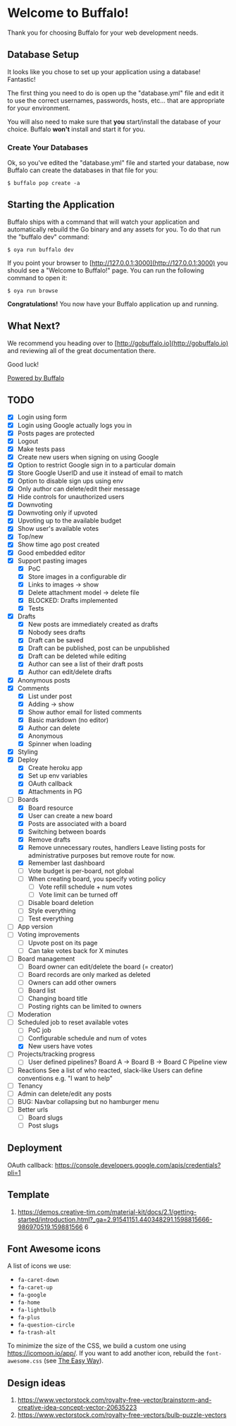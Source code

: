 # Welcome to Buffalo!

Thank you for choosing Buffalo for your web development needs.

## Database Setup

It looks like you chose to set up your application using a database! Fantastic!

The first thing you need to do is open up the "database.yml" file and edit it to use the correct usernames, passwords, hosts, etc... that are appropriate for your environment.

You will also need to make sure that **you** start/install the database of your choice. Buffalo **won't** install and start it for you.

### Create Your Databases

Ok, so you've edited the "database.yml" file and started your database, now Buffalo can create the databases in that file for you:

	$ buffalo pop create -a

## Starting the Application

Buffalo ships with a command that will watch your application and automatically rebuild the Go binary and any assets for you. To do that run the "buffalo dev" command:

	$ oya run buffalo dev

If you point your browser to [http://127.0.0.1:3000](http://127.0.0.1:3000) you should see a "Welcome to Buffalo!" page. You can run the following command to open it:

    $ oya run browse

**Congratulations!** You now have your Buffalo application up and running.

## What Next?

We recommend you heading over to [http://gobuffalo.io](http://gobuffalo.io) and reviewing all of the great documentation there.

Good luck!

[Powered by Buffalo](http://gobuffalo.io)

## TODO

- [X] Login using form
- [X] Login using Google actually logs you in
- [x] Posts pages are protected
- [X] Logout
- [X] Make tests pass
- [X] Create new users when signing on using Google
- [X] Option to restrict Google sign in to a particular domain
- [X] Store Google UserID and use it instead of email to match
- [X] Option to disable sign ups using env
- [X] Only author can delete/edit their message
- [X] Hide controls for unauthorized users
- [X] Downvoting
- [X] Downvoting only if upvoted
- [X] Upvoting up to the available budget
- [X] Show user's available votes
- [X] Top/new
- [X] Show time ago post created
- [X] Good embedded editor
- [X] Support pasting images
    - [X] PoC
    - [X] Store images in a configurable dir
    - [X] Links to images -> show
    - [X] Delete attachment model -> delete file
    - [X] BLOCKED: Drafts implemented
    - [X] Tests
- [X] Drafts
    - [X] New posts are immediately created as drafts
    - [X] Nobody sees drafts
    - [X] Draft can be saved
    - [X] Draft can be published, post can be unpublished
    - [X] Draft can be deleted while editing
    - [X] Author can see a list of their draft posts
    - [X] Author can edit/delete drafts
- [X] Anonymous posts
- [X] Comments
    - [X] List under post
    - [X] Adding -> show
    - [X] Show author email for listed comments
    - [X] Basic markdown (no editor)
    - [X] Author can delete
    - [X] Anonymous
    - [X] Spinner when loading
- [X] Styling
- [X] Deploy
    - [X] Create heroku app
    - [X] Set up env variables
    - [X] OAuth callback
    - [X] Attachments in PG
- [ ] Boards
    - [X] Board resource
    - [X] User can create a new board
    - [X] Posts are associated with a board
    - [X] Switching between boards
    - [X] Remove drafts
    - [X] Remove unnecessary routes, handlers
      Leave listing posts for administrative purposes but remove route for now.
    - [X] Remember last dashboard
    - [ ] Vote budget is per-board, not global
    - [ ] When creating board, you specify voting policy
       - [ ] Vote refill schedule + num votes
       - [ ] Vote limit can be turned off
    - [ ] Disable board deletion
    - [ ] Style everything
    - [ ] Test everything
- [ ] App version
- [ ] Voting improvements
    - [ ] Upvote post on its page
    - [ ] Can take votes back for X minutes
- [ ] Board management
    - [ ] Board owner can edit/delete the board (= creator)
    - [ ] Board records are only marked as deleted
    - [ ] Owners can add other owners
    - [ ] Board list
    - [ ] Changing board title
    - [ ] Posting rights can be limited to owners
- [ ] Moderation
- [ ] Scheduled job to reset available votes
    - [ ] PoC job
    - [ ] Configurable schedule and num of votes
    - [X] New users have votes
- [ ] Projects/tracking progress
    - [ ] User defined pipelines?
      Board A -> Board B -> Board C
      Pipeline view
- [ ] Reactions
      See a list of who reacted, slack-like
      Users can define conventions e.g. "I want to help"
- [ ] Tenancy
- [ ] Admin can delete/edit any posts
- [ ] BUG: Navbar collapsing but no hamburger menu
- [ ] Better urls
    - [ ] Board slugs
    - [ ] Post slugs

## Deployment

OAuth callback: https://console.developers.google.com/apis/credentials?pli=1

## Template

1. https://demos.creative-tim.com/material-kit/docs/2.1/getting-started/introduction.html?_ga=2.91541151.440348291.1598815666-986970519.159881566
6

## Font Awesome icons

A list of icons we use:

- `fa-caret-down`
- `fa-caret-up`
- `fa-google`
- `fa-home`
- `fa-lightbulb`
- `fa-plus`
- `fa-question-circle`
- `fa-trash-alt`

To minimize the size of the CSS, we build a custom one using https://icomoon.io/app/. If you want to add another icon, rebuild the `font-awesome.css` (see [The Easy Way](https://blog.webjeda.com/optimize-fontawesome/)).

## Design ideas

1. https://www.vectorstock.com/royalty-free-vector/brainstorm-and-creative-idea-concept-vector-20635223
1. https://www.vectorstock.com/royalty-free-vectors/bulb-puzzle-vectors
